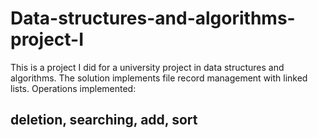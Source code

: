# Data-structures-and-algorithms-project-I
This is a project I did for a university project in data structures and algorithms. 
The solution implements file record management with linked lists.
Operations implemented:
## deletion, searching, add, sort
